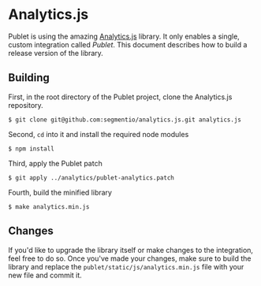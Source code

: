 Analytics.js
============

Publet is using the amazing [Analytics.js][1] library.  It only enables a
single, custom integration called *Publet*.  This document describes how to
build a release version of the library.

[1]: https://github.com/segmentio/analytics.js

Building
--------

First, in the root directory of the Publet project, clone the Analytics.js
repository.

    $ git clone git@github.com:segmentio/analytics.js.git analytics.js

Second, `cd` into it and install the required node modules

    $ npm install

Third, apply the Publet patch

    $ git apply ../analytics/publet-analytics.patch

Fourth, build the minified library

    $ make analytics.min.js


Changes
-------

If you'd like to upgrade the library itself or make changes to the integration,
feel free to do so.  Once you've made your changes, make sure to build the
library and replace the `publet/static/js/analytics.min.js` file with your new
file and commit it.
